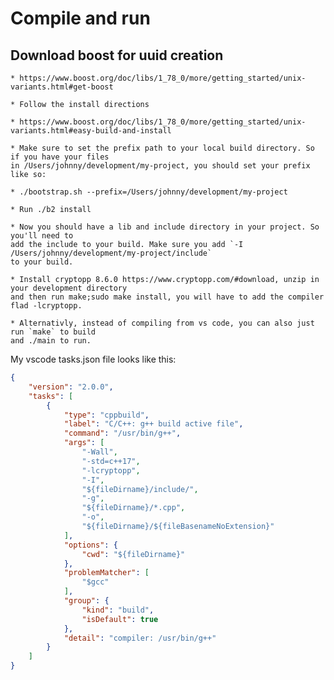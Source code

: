 # Compile and run

## Download boost for uuid creation
    * https://www.boost.org/doc/libs/1_78_0/more/getting_started/unix-variants.html#get-boost

    * Follow the install directions

    * https://www.boost.org/doc/libs/1_78_0/more/getting_started/unix-variants.html#easy-build-and-install

    * Make sure to set the prefix path to your local build directory. So if you have your files 
    in /Users/johnny/development/my-project, you should set your prefix like so:

    * ./bootstrap.sh --prefix=/Users/johnny/development/my-project

    * Run ./b2 install

    * Now you should have a lib and include directory in your project. So you'll need to 
    add the include to your build. Make sure you add `-I /Users/johnny/development/my-project/include` 
    to your build.

    * Install cryptopp 8.6.0 https://www.cryptopp.com/#download, unzip in your development directory 
    and then run make;sudo make install, you will have to add the compiler flad -lcryptopp.

    * Alternativly, instead of compiling from vs code, you can also just run `make` to build 
    and ./main to run.

My vscode tasks.json file looks like this:

```json
{
	"version": "2.0.0",
	"tasks": [
        {
            "type": "cppbuild",
            "label": "C/C++: g++ build active file",
            "command": "/usr/bin/g++",
            "args": [
                "-Wall",
                "-std=c++17",
                "-lcryptopp",
                "-I",
                "${fileDirname}/include/",
                "-g",
                "${fileDirname}/*.cpp",
                "-o",
                "${fileDirname}/${fileBasenameNoExtension}"
            ],
            "options": {
                "cwd": "${fileDirname}"
            },
            "problemMatcher": [
                "$gcc"
            ],
            "group": {
                "kind": "build",
                "isDefault": true
            },
            "detail": "compiler: /usr/bin/g++"
        }
    ]
}
```